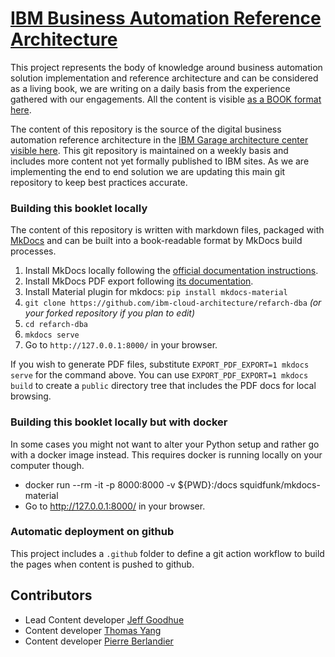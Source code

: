 
# [IBM Business Automation Reference Architecture](https://ibm-cloud-architecture.github.io/refarch-dba)


This project represents the body of knowledge around business automation solution implementation and
reference architecture and can be considered as a living book, we are writing on a daily basis from the experience gathered with our engagements.
All the content is visible [as a BOOK format here](https://ibm-cloud-architecture.github.io/refarch-dba).

The content of this repository is the source of the digital business automation reference architecture in the [IBM Garage architecture center visible here](https://www.ibm.com/cloud/architecture/architectures/dba-architecture). This git repository is maintained on a weekly basis and includes more content not yet formally published to IBM sites. As we are implementing the end to end solution we are updating this main git repository to keep best practices accurate.

### Building this booklet locally

The content of this repository is written with markdown files, packaged with [MkDocs](https://www.mkdocs.org/) and can be built into a book-readable format by MkDocs build processes.

1. Install MkDocs locally following the [official documentation instructions](https://www.mkdocs.org/#installation).
1. Install MkDocs PDF export following [its documentation](https://github.com/zhaoterryy/mkdocs-pdf-export-plugin).
1. Install Material plugin for mkdocs:  `pip install mkdocs-material`
2. `git clone https://github.com/ibm-cloud-architecture/refarch-dba` _(or your forked repository if you plan to edit)_
3. `cd refarch-dba`
4. `mkdocs serve`
5. Go to `http://127.0.0.1:8000/` in your browser.

If you wish to generate PDF files, substitute `EXPORT_PDF_EXPORT=1 mkdocs
serve` for the command above. You can use `EXPORT_PDF_EXPORT=1 mkdocs build` to
create a `public` directory tree that includes the PDF docs for local browsing.

### Building this booklet locally but with docker

In some cases you might not want to alter your Python setup and rather go with a docker image instead. This requires docker is running locally on your computer though.

* docker run --rm -it -p 8000:8000 -v ${PWD}:/docs squidfunk/mkdocs-material
* Go to http://127.0.0.1:8000/ in your browser.


### Automatic deployment on github

This project includes a `.github` folder to define a git action workflow to build the pages when content is pushed to github.

## Contributors

* Lead Content developer [Jeff Goodhue](https://www.linkedin.com/in/jeffreygoodhue/)
* Content developer [Thomas Yang](https://www.linkedin.com/in/thomasyang44/)
* Content developer [Pierre Berlandier](https://www.linkedin.com/in/pierreberlandier/)
